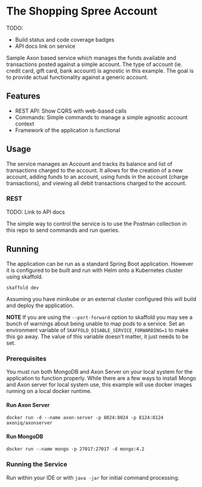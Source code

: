 # The Shopping Spree Account

TODO:
* Build status and code coverage badges
* API docs link on service

Sample Axon based service which manages the funds available and transactions posted against
a simple account. The type of account (ie. credit card, gift card, bank account) is agnostic 
in this example. The goal is to provide actual functionality against a generic account.

## Features

* REST API: Show CQRS with web-based calls
* Commands: Simple commands to manage a simple agnostic account context
* Framework of the application is functional

## Usage

The service manages an Account and tracks its balance and list of transactions charged to the account. It
allows for the creation of a new account, adding funds to an account, using funds in the account (charge transactions),
and viewing all debit transactions charged to the account.

### REST

TODO: Link to API docs

The simple way to control the service is to use the Postman collection in this repo to send commands 
and run queries.

## Running

The application can be run as a standard Spring Boot application. However it is configured to be built and run with Helm 
onto a Kubernetes cluster using skaffold.

`skaffold dev`

Assuming you have minikube or an external cluster configured this will build and deploy the application.

**NOTE** 
If you are using the `--port-forward` option to skaffold you may see a bunch of warnings about being unable to map
pods to a service. Set an environment variable of `SKAFFOLD_DISABLE_SERVICE_FORWARDING=1` to make this go away. The 
value of this variable doesn't matter, it just needs to be set.

### Prerequisites

You must run both MongoDB and Axon Server on your local system for the application to function properly.
While there are a few ways to install Mongo and Axon server for local system use, this example will use
docker images running on a local docker runtime.

#### Run Axon Server

```shell script
docker run -d --name axon-server -p 8024:8024 -p 8124:8124 axoniq/axonserver
```

#### Run MongoDB

```shell script
docker run --name mongo -p 27017:27017 -d mongo:4.2
```

### Running the Service

Run within your IDE or with `java -jar` for initial command processing.
